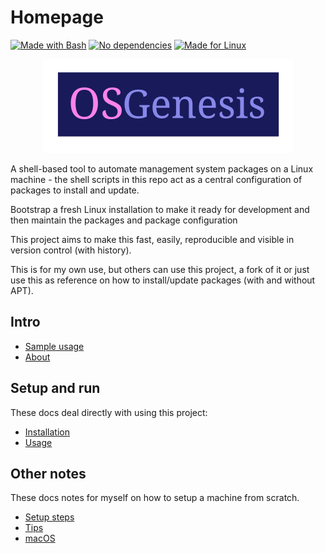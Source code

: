 # Homepage

[![Made with Bash](https://img.shields.io/badge/Made_with-Bash-blue.svg)](https://www.gnu.org/software/bash/)
[![No dependencies](https://img.shields.io/badge/dependencies-0-blue.svg)](https://www.gnu.org/software/bash/)
[![Made for Linux](https://img.shields.io/badge/Made_for-Linux_🐧-blue.svg)](https://www.linux.org/)

<p align="center">
    <img src="logo.svg" height="150px">
</p>

A shell-based tool to automate management system packages on a Linux machine - the shell scripts in this repo act as a central configuration of packages to install and update.

Bootstrap a fresh Linux installation to make it ready for development and then maintain the packages and package configuration

This project aims to make this fast, easily, reproducible and visible in version control (with history).

This is for my own use, but others can use this project, a fork of it or just use this as reference on how to install/update packages (with and without APT).


## Intro

- [Sample usage](sample-usage.md)
- [About](about.md)

## Setup and run

These docs deal directly with using this project:

- [Installation](installation.md)
- [Usage](usage.md)

## Other notes

These docs notes for myself on how to setup a machine from scratch.

- [Setup steps](setup-steps.md)
- [Tips](tips.md)
- [macOS](mac-os.md)

